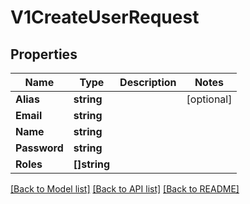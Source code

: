 # V1CreateUserRequest

## Properties

Name | Type | Description | Notes
------------ | ------------- | ------------- | -------------
**Alias** | **string** |  | [optional] 
**Email** | **string** |  | 
**Name** | **string** |  | 
**Password** | **string** |  | 
**Roles** | **[]string** |  | 

[[Back to Model list]](../README.md#documentation-for-models) [[Back to API list]](../README.md#documentation-for-api-endpoints) [[Back to README]](../README.md)


